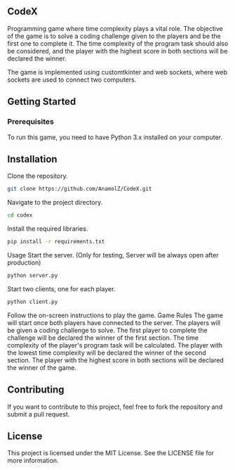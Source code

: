 ## CodeX

Programming game where time complexity plays a vital role. The objective of the game is to solve a coding challenge given to the players and be the first one to complete it. The time complexity of the program task should also be considered, and the player with the highest score in both sections will be declared the winner.

The game is implemented using customtkinter and web sockets, where web sockets are used to connect two computers.

## Getting Started
### Prerequisites
To run this game, you need to have Python 3.x installed on your computer.

## Installation

Clone the repository.

```bash
git clone https://github.com/AnamolZ/CodeX.git
```

Navigate to the project directory.

```bash
cd codex
```
Install the required libraries.

```bash
pip install -r requirements.txt
```
Usage
Start the server. (Only for testing, Server will be always open after production)
```bash
python server.py
```
Start two clients, one for each player.
```bash
python client.py
```


Follow the on-screen instructions to play the game.
Game Rules
The game will start once both players have connected to the server.
The players will be given a coding challenge to solve.
The first player to complete the challenge will be declared the winner of the first section.
The time complexity of the player's program task will be calculated.
The player with the lowest time complexity will be declared the winner of the second section.
The player with the highest score in both sections will be declared the winner of the game.

## Contributing
If you want to contribute to this project, feel free to fork the repository and submit a pull request.

## License
This project is licensed under the MIT License. See the LICENSE file for more information.

